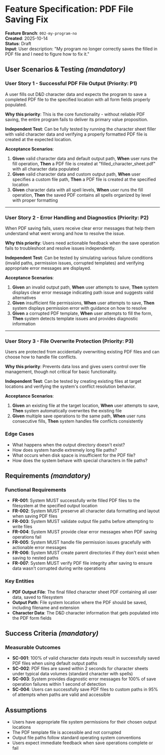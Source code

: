 # Feature Specification: PDF File Saving Fix

**Feature Branch**: `002-my-program-no`  
**Created**: 2025-10-14  
**Status**: Draft  
**Input**: User description: "My program no longer correctly saves the filled in PDF file and I need to figure how to fix it."

## User Scenarios & Testing *(mandatory)*

### User Story 1 - Successful PDF File Output (Priority: P1)

A user fills out D&D character data and expects the program to save a completed PDF file to the specified location with all form fields properly populated.

**Why this priority**: This is the core functionality - without reliable PDF saving, the entire program fails to deliver its primary value proposition.

**Independent Test**: Can be fully tested by running the character sheet filler with valid character data and verifying a properly formatted PDF file is created at the expected location.

**Acceptance Scenarios**:

1. **Given** valid character data and default output path, **When** user runs the fill operation, **Then** a PDF file is created at "filled_character_sheet.pdf" with all character data populated
2. **Given** valid character data and custom output path, **When** user specifies a custom file path, **Then** a PDF file is created at the specified location
3. **Given** character data with all spell levels, **When** user runs the fill operation, **Then** the saved PDF contains all spells organized by level with proper formatting

---

### User Story 2 - Error Handling and Diagnostics (Priority: P2)

When PDF saving fails, users receive clear error messages that help them understand what went wrong and how to resolve the issue.

**Why this priority**: Users need actionable feedback when the save operation fails to troubleshoot and resolve issues independently.

**Independent Test**: Can be tested by simulating various failure conditions (invalid paths, permission issues, corrupted templates) and verifying appropriate error messages are displayed.

**Acceptance Scenarios**:

1. **Given** an invalid output path, **When** user attempts to save, **Then** system displays clear error message indicating path issue and suggests valid alternatives
2. **Given** insufficient file permissions, **When** user attempts to save, **Then** system displays permission error with guidance on how to resolve
3. **Given** a corrupted PDF template, **When** user attempts to fill the form, **Then** system detects template issues and provides diagnostic information

---

### User Story 3 - File Overwrite Protection (Priority: P3)

Users are protected from accidentally overwriting existing PDF files and can choose how to handle file conflicts.

**Why this priority**: Prevents data loss and gives users control over file management, though not critical for basic functionality.

**Independent Test**: Can be tested by creating existing files at target locations and verifying the system's conflict resolution behavior.

**Acceptance Scenarios**:

1. **Given** an existing file at the target location, **When** user attempts to save, **Then** system automatically overwrites the existing file
2. **Given** multiple save operations to the same path, **When** user runs consecutive fills, **Then** system handles file conflicts consistently

### Edge Cases

- What happens when the output directory doesn't exist?
- How does system handle extremely long file paths?
- What occurs when disk space is insufficient for the PDF file?
- How does the system behave with special characters in file paths?

## Requirements *(mandatory)*

### Functional Requirements

- **FR-001**: System MUST successfully write filled PDF files to the filesystem at the specified output location
- **FR-002**: System MUST preserve all character data formatting and layout when saving PDF files
- **FR-003**: System MUST validate output file paths before attempting to write files
- **FR-004**: System MUST provide clear error messages when PDF saving operations fail
- **FR-005**: System MUST handle file permission issues gracefully with actionable error messages
- **FR-006**: System MUST create parent directories if they don't exist when saving to nested paths
- **FR-007**: System MUST verify PDF file integrity after saving to ensure data wasn't corrupted during write operations

### Key Entities

- **PDF Output File**: The final filled character sheet PDF containing all user data, saved to filesystem
- **Output Path**: File system location where the PDF should be saved, including filename and extension
- **Character Data**: The D&D character information that gets populated into the PDF form fields

## Success Criteria *(mandatory)*

### Measurable Outcomes

- **SC-001**: 100% of valid character data inputs result in successfully saved PDF files when using default output paths
- **SC-002**: PDF files are saved within 2 seconds for character sheets under typical data volumes (standard character with spells)
- **SC-003**: System provides diagnostic error messages for 100% of save operation failures within 1 second of detection
- **SC-004**: Users can successfully save PDF files to custom paths in 95% of attempts when paths are valid and accessible

## Assumptions

- Users have appropriate file system permissions for their chosen output locations
- The PDF template file is accessible and not corrupted
- Output file paths follow standard operating system conventions
- Users expect immediate feedback when save operations complete or fail
